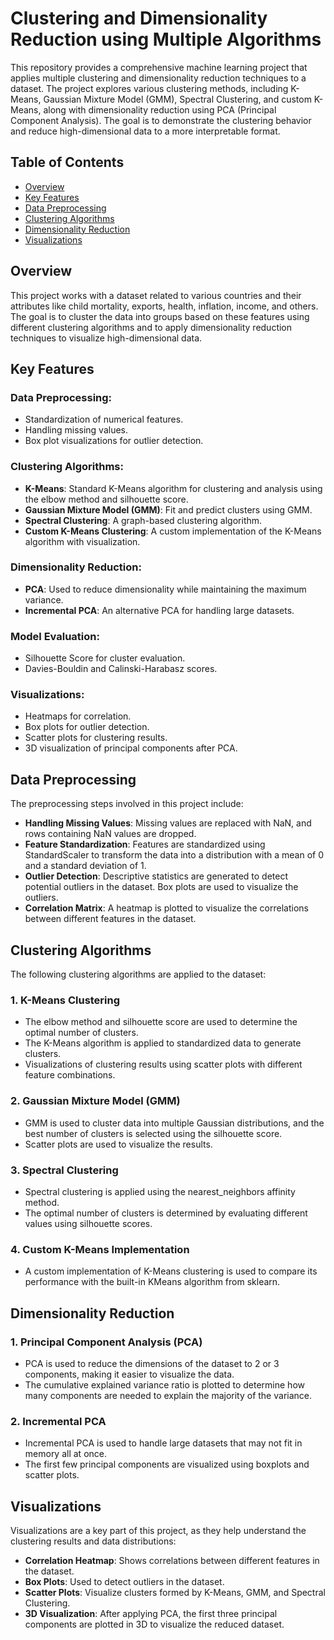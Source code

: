 # Clustering and Dimensionality Reduction using Multiple Algorithms

This repository provides a comprehensive machine learning project that applies multiple clustering and dimensionality reduction techniques to a dataset. The project explores various clustering methods, including K-Means, Gaussian Mixture Model (GMM), Spectral Clustering, and custom K-Means, along with dimensionality reduction using PCA (Principal Component Analysis). The goal is to demonstrate the clustering behavior and reduce high-dimensional data to a more interpretable format.

## Table of Contents

- [Overview](#overview)
- [Key Features](#key-features)
- [Data Preprocessing](#data-preprocessing)
- [Clustering Algorithms](#clustering-algorithms)
- [Dimensionality Reduction](#dimensionality-reduction)
- [Visualizations](#visualizations)

## Overview

This project works with a dataset related to various countries and their attributes like child mortality, exports, health, inflation, income, and others. The goal is to cluster the data into groups based on these features using different clustering algorithms and to apply dimensionality reduction techniques to visualize high-dimensional data.

## Key Features

### Data Preprocessing:
- Standardization of numerical features.
- Handling missing values.
- Box plot visualizations for outlier detection.

### Clustering Algorithms:
- **K-Means**: Standard K-Means algorithm for clustering and analysis using the elbow method and silhouette score.
- **Gaussian Mixture Model (GMM)**: Fit and predict clusters using GMM.
- **Spectral Clustering**: A graph-based clustering algorithm.
- **Custom K-Means Clustering**: A custom implementation of the K-Means algorithm with visualization.

### Dimensionality Reduction:
- **PCA**: Used to reduce dimensionality while maintaining the maximum variance.
- **Incremental PCA**: An alternative PCA for handling large datasets.

### Model Evaluation:
- Silhouette Score for cluster evaluation.
- Davies-Bouldin and Calinski-Harabasz scores.

### Visualizations:
- Heatmaps for correlation.
- Box plots for outlier detection.
- Scatter plots for clustering results.
- 3D visualization of principal components after PCA.

## Data Preprocessing

The preprocessing steps involved in this project include:

- **Handling Missing Values**: Missing values are replaced with NaN, and rows containing NaN values are dropped.
- **Feature Standardization**: Features are standardized using StandardScaler to transform the data into a distribution with a mean of 0 and a standard deviation of 1.
- **Outlier Detection**: Descriptive statistics are generated to detect potential outliers in the dataset. Box plots are used to visualize the outliers.
- **Correlation Matrix**: A heatmap is plotted to visualize the correlations between different features in the dataset.

## Clustering Algorithms

The following clustering algorithms are applied to the dataset:

### 1. K-Means Clustering
- The elbow method and silhouette score are used to determine the optimal number of clusters.
- The K-Means algorithm is applied to standardized data to generate clusters.
- Visualizations of clustering results using scatter plots with different feature combinations.

### 2. Gaussian Mixture Model (GMM)
- GMM is used to cluster data into multiple Gaussian distributions, and the best number of clusters is selected using the silhouette score.
- Scatter plots are used to visualize the results.

### 3. Spectral Clustering
- Spectral clustering is applied using the nearest_neighbors affinity method.
- The optimal number of clusters is determined by evaluating different values using silhouette scores.

### 4. Custom K-Means Implementation
- A custom implementation of K-Means clustering is used to compare its performance with the built-in KMeans algorithm from sklearn.

## Dimensionality Reduction

### 1. Principal Component Analysis (PCA)
- PCA is used to reduce the dimensions of the dataset to 2 or 3 components, making it easier to visualize the data.
- The cumulative explained variance ratio is plotted to determine how many components are needed to explain the majority of the variance.

### 2. Incremental PCA
- Incremental PCA is used to handle large datasets that may not fit in memory all at once.
- The first few principal components are visualized using boxplots and scatter plots.

## Visualizations

Visualizations are a key part of this project, as they help understand the clustering results and data distributions:

- **Correlation Heatmap**: Shows correlations between different features in the dataset.
- **Box Plots**: Used to detect outliers in the dataset.
- **Scatter Plots**: Visualize clusters formed by K-Means, GMM, and Spectral Clustering.
- **3D Visualization**: After applying PCA, the first three principal components are plotted in 3D to visualize the reduced dataset.
